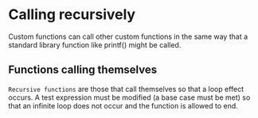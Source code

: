 # Calling recursively

Custom functions can call other custom functions in the same way that a standard library function like printf() might be called. 

## Functions calling themselves

`Recursive functions` are those that call themselves so that a loop effect occurs. A test expression must be modified (a base case must be met) so that an infinite loop does not occur and the function is allowed to end.